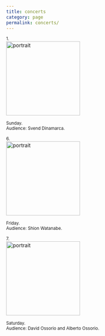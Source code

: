 ```yaml
---
title: concerts
category: page
permalink: concerts/
---
```

<small>1.</small>  
<img src="https://www.yuriumemoto.com/pics/20250824.jpg" alt="portrait" width="200">  

<small>Sunday.</small>  
<small>Audience: Svend Dinamarca.</small>  

<small>6.</small>  
<img src="https://www.yuriumemoto.com/pics/20250822.jpeg" alt="portrait" width="200">  

<small>Friday.</small>  
<small>Audience: Shion Watanabe.</small>  

<small>7.</small>  
<img src="https://www.yuriumemoto.com/pics/20250831.jpg" alt="portrait" width="200">  

<small>Saturday.</small>  
<small>Audience: David Ossorio and Alberto Ossorio.</small>  
